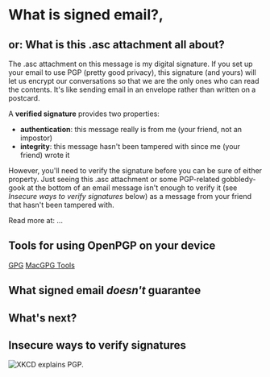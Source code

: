 # What is signed email?, 
## or: What is this .asc attachment all about?

The .asc attachment on this message is my digital signature. If you set up your email to use PGP (pretty good privacy), this signature (and yours) will let us encrypt our conversations so that we are the only ones who can read the contents. It's like sending email in an envelope rather than written on a postcard.

A **verified signature** provides two properties:

* **authentication**: this message really is from me (your friend, not an impostor)
* **integrity**: this message hasn't been tampered with since me (your friend) wrote it

However, you'll need to verify the signature before you can be sure of either property. Just seeing this .asc attachment or some PGP-related gobbledy-gook at the bottom of an email message isn't enough to verify it (see *Insecure ways to verify signatures* below) as a message from your friend that hasn't been tampered with. 

Read more at: ...

## Tools for using OpenPGP on your device

[GPG](https://www.gnupg.org/)
[MacGPG Tools](https://gpgtools.org/)


## What signed email *doesn't* guarantee

## What's next?

## Insecure ways to verify signatures
![XKCD explains PGP.](http://imgs.xkcd.com/comics/pgp.png)
